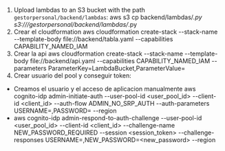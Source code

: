 1. Upload lambdas to an S3 bucket with the path `gestorpersonal/backend/lambdas`:
   aws s3 cp backend/lambdas/*.py s3://<your-bucket-name>/gestorpersonal/backend/lambdas/*.py
2. Crear el cloudformation
  aws cloudformation create-stack --stack-name <your-stack-name> --template-body file://backend/tabla.yaml --capabilities CAPABILITY_NAMED_IAM
3. Crear la api
  aws cloudformation create-stack --stack-name <your-stack-name> --template-body file://backend/api.yaml --capabilities CAPABILITY_NAMED_IAM --parameters ParameterKey=LambdaBucket,ParameterValue=<bucket-name>
4. Crear usuario del pool y conseguir token:
  - Creamos el usuario y el acceso de aplicacion manualmente
  aws cognito-idp admin-initiate-auth --user-pool-id <user_pool_id> --client-id <client_id> --auth-flow ADMIN_NO_SRP_AUTH --auth-parameters USERNAME=<username>,PASSWORD=<password> --region <region>
  - aws cognito-idp admin-respond-to-auth-challenge --user-pool-id <user_pool_id> --client-id <client_id> --challenge-name NEW_PASSWORD_REQUIRED --session <session_token> --challenge-responses USERNAME=<username>,NEW_PASSWORD=<new_password> --region <region>